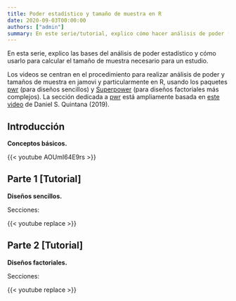 ```yaml
---
title: Poder estadístico y tamaño de muestra en R
date: 2020-09-03T00:00:00
authors: ["admin"]
summary: En este serie/tutorial, explico cómo hacer análisis de poder (o potencia) estadística para calcular el tamaño de muestra necesario para un estudio.
---
```


En esta serie, explico las bases del análisis de poder estadístico y cómo usarlo para calcular el tamaño de muestra necesario para un estudio. 

Los videos se centran en el procedimiento para realizar análisis de poder y tamaños de muestra en jamovi y particularmente en R, usando los paquetes [pwr](https://www.rdocumentation.org/packages/pwr/) (para diseños sencillos) y [Superpower](https://cran.r-project.org/web/packages/Superpower/vignettes/intro_to_superpower.html) (para diseños factoriales más complejos). La sección dedicada a [pwr](https://www.rdocumentation.org/packages/pwr/) está ampliamente basada en [este video](https://youtu.be/ZIjOG8LTTh8) de Daniel S. Quintana (2019).

## Introducción

**Conceptos básicos.**

{{< youtube AOUmI64E9rs >}}

## Parte 1 [Tutorial]

**Diseños sencillos.**

Secciones:

{{< youtube replace >}}

## Parte 2 [Tutorial]

**Diseños factoriales.**

Secciones:

{{< youtube replace >}}
